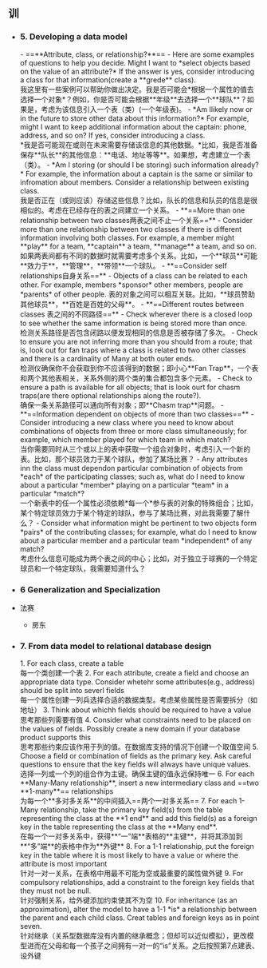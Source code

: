 ## 训

- <h3>5. Developing a data model</h3>
    - ==**Attribute, class, or relationship?**==
        - Here are some examples of questions to help you decide. Might I want to *select objects based on the value of an attribute?* If the answer is yes, consider introducing a class for that information(create a **grede** class). <br>我这里有一些案例可以帮助你做出决定。我是否可能会*根据一个属性的值去选择一个对象*？例如，你是否可能会根据**年级**去选择一个**球队**？如果是，考虑为该信息引入一个表（类）(一个年级表)。
        - *Am Ilikely now or in the future to store other data about this information?* For example, might I want to keep additional information about the captain: phone, address, and so on? If yes, consider introducing a class.<br>*我是否可能现在或则在未来需要存储该信息的其他数据。*比如，我是否准备保存**队长**的其他信息：**电话、地址等等**。如果想，考虑建立一个表（类）。
        - *Am I storing (or should I be storing) such information already?* For example, the information about a captain is the same or similar to infromation about members. Consider a relationship between existing class.  <br> 我是否正在（或则应该）存储这些信息？比如，队长的信息和队员的信息是很相似的。考虑在已经存在的表之间建立一个关系。
    - **==More than one relationship between two classes两表之间不止一个关系==**
        - Consider more than one relationship between two classes if there is different information involving both classes. For example, a member might **play** for a team, **captain** a team, **manage** a team, and so on. <br> 如果两表间都有不同的数据时就需要考虑多个关系。比如，一个**球员**可能**效力于**，**管理**，**带领**一个球队。
    - **==Consider self relationships自身关系==**
        - Objects of a class can be related to each other. For example, members *sponsor* other members, people are *parents* of other people. 表的对象之间可以相互关联。比如，**球员赞助其他球员**，**百姓是百姓的父母**。
    - **==Different routes between classes 表之间的不同路径==**
        - Check wherever there is a closed loop to see whether the same information is being stored more than once.<br>检测关系路径是否包含闭路以便发现相同的信息是否被存储了多次。
        - Check to ensure you are not inferring more than you should from a route; that is, look out for fan traps where a class is related to two other classes and there is a cardinality of Many at both outer ends.<br>检测仪确保你不会获取到你不应该得到的数据；即小心**Fan Trap**，一个表和两个其他表相关，关系外侧的两个类的集合都包含多个元素。
        - Check to ensure a path is available for all objects; that is look ourt for chasm traps(are there optional relationships along the route?).<br> 确保一条关系路径可以通向所有对象；即**Chasm trap**问题。
    - **==Information dependent on objects of more than two classes==**
        - Consider introducing a new class where you need to know about combinations of objects from three or more class simultaneously; for example, which member played for which team in which match? <br>当你需要同时从三个或以上的表中获取一个组合对象时，考虑引入一个新的表。比如，那个球员效力于某个球队，参加了某场比赛？
        - Any attributes inn the class must dependon particular combination of objects from *each* of the participating classes; such as, what do I need to know about a particular *member* playing on a particular *team* in a particular *match*?<br>一个新表中的任一个属性必须依赖*每一个*参与表的对象的特殊组合；比如，某个特定球员效力于某个特定的球队，参与了某场比赛，对此我需要了解什么？
        - Consider what information might be pertinent to two objects form *pairs* of the contributing classes; for example, what do I need to know about a particular member and a particular team *independent* of any match?<br> 考虑什么信息可能成为两个表之间的中心；比如，对于独立于球赛的一个特定球员和一个特定球队，我需要知道什么？
        
        
- <h3>6 Generalization and Specialization</h3>
- 法赛
    - 房东

- <h3>7. From data model to relational database design</h3>
    1. For each class, create a table<br>每一个类创建一个表
    2. For each attribute, create a field and choose an appropriate data type. Consider whetehr some attributes(e.g., address) should be split into severl fields <br>每一个属性创建一列兵选择合适的数据类型。考虑某些属性是否需要拆分（如地址）
    3. Think about whichh fields should be required to have a value <br>思考那些列需要有值
    4. Consider what constraints need to be placed on the values of fields. Possibly create a new domain if your database product supports this<br>思考那些约束应该作用于列的值。在数据库支持的情况下创建一个取值空间
    5. Choose a field or combination of fields as the primary key. Ask careful questions to ensure that the key fields will always have unique values. <br>选择一列或一个列的组合作为主键。确保主键的值永远保持唯一
    6. For each **Many-Many relationship**, insert a new intermediary class and ==two **1-many**== relationships <br>为每一个**多对多关系**的中间插入==两个一对多关系==
    7. For each 1-Many relationship, take the primary key field(s) from the table representing the class at the **1 end** and add this field(s) as a foreign key in the table representing the class at the **Many end**.<br> 在每一个一对多关系中，获得**“一”端**表格的**主键**，并将其添加到**“多”端**的表格中作为**外键**
    8. For a 1-1 relationship, put the foreign key in the table where it is most likely to have a value or where the attribute is most important<br> 针对一对一关系，在表格中用最不可能为空或最重要的属性做外键
    9. For compulsory relationships, add a constraint to the foreign key fields that they must not be null.<br> 针对强制关系，给外键添加约束使其不为空
    10. For inheritance (as an approximation), alter the model to have a 1-1 *is* a relationship between the parent and each child class. Creat tables and foreign keys as in point seven.  <br>针对继承（关系型数据库没有内置的继承概念；但却可以近似模拟），更改模型进而在父母和每一个孩子之间拥有一对一的“is”关系。之后按照第7点建表、设外键
